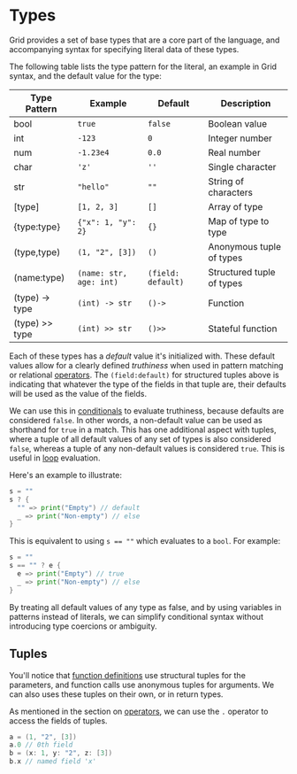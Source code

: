 # Types

Grid provides a set of base types that are a core part of the language, and accompanying syntax for specifying literal data of these types.

The following table lists the type pattern for the literal, an example in Grid syntax, and the default value for the type:

| Type Pattern | Example | Default | Description |
|--------------|---------|---------|-------------|
| bool | `true` | `false` | Boolean value |
| int | `-123` | `0` | Integer number |
| num | `-1.23e4` | `0.0` | Real number |
| char | `'z'` | `''` | Single character |
| str | `"hello"` | `""` | String of characters |
| [type] | `[1, 2, 3]` | `[]` | Array of type |
| {type:type} | `{"x": 1, "y": 2}` | `{}` | Map of type to type |
| (type,type) | `(1, "2", [3])` | `()` | Anonymous tuple of types |
| (name:type) | `(name: str, age: int)` | `(field: default)` | Structured tuple of types |
| (type) -> type | `(int) -> str` | `()->` | Function |
| (type) >> type | `(int) >> str` | `()>>` | Stateful function |

Each of these types has a *default* value it's initialized with. These default values allow for a clearly defined *truthiness* when used in pattern matching or relational [operators](operators.md). The `(field:default)` for structured tuples above is indicating that whatever the type of the fields in that tuple are, their defaults will be used as the value of the fields.

We can use this in [conditionals](flow-control.md) to evaluate truthiness, because defaults are considered `false`. In other words, a non-default value can be used as shorthand for `true` in a match. This has one additional aspect with tuples, where a tuple of all default values of any set of types is also considered `false`, whereas a tuple of any non-default values is considered `true`. This is useful in [loop](loops.md) evaluation.

Here's an example to illustrate:

```go
s = ""
s ? {
  "" => print("Empty") // default
  _ => print("Non-empty") // else
}
```

This is equivalent to using `s == ""` which evaluates to a `bool`. For example:

```go
s = ""
s == "" ? e {
  e => print("Empty") // true
  _ => print("Non-empty") // else
}
```

By treating all default values of any type as false, and by using variables in patterns instead of literals, we can simplify conditional syntax without introducing type coercions or ambiguity.

## Tuples

You'll notice that [function definitions](functions.md) use structural tuples for the parameters, and function calls use anonymous tuples for arguments. We can also uses these tuples on their own, or in return types.

As mentioned in the section on [operators](operators.md), we can use the `.` operator to access the fields of tuples.

```go
a = (1, "2", [3])
a.0 // 0th field
b = (x: 1, y: "2", z: [3])
b.x // named field 'x'
```
